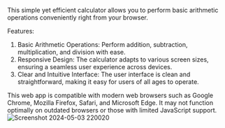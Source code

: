 This simple yet efficient calculator allows you to perform basic arithmetic operations conveniently right from your browser.

Features:

1. Basic Arithmetic Operations: Perform addition, subtraction, multiplication, and division with ease.
2. Responsive Design: The calculator adapts to various screen sizes, ensuring a seamless user experience across devices.
3. Clear and Intuitive Interface: The user interface is clean and straightforward, making it easy for users of all ages to operate.

This web app is compatible with modern web browsers such as Google Chrome, Mozilla Firefox, Safari, and Microsoft Edge. 
It may not function optimally on outdated browsers or those with limited JavaScript support.
![Screenshot 2024-05-03 220020](https://github.com/rajorshi01/Simple-Calculator/assets/95631867/6b03cffe-323c-454f-a902-4b558e425128)
